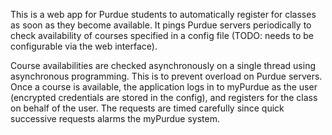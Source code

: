 This is a web app for Purdue students to automatically register for classes as soon as they become available. It pings Purdue servers periodically to check availability of courses specified in a config file (TODO: needs to be configurable via the web interface).

Course availabilities are checked asynchronously on a single thread using asynchronous programming. This is to prevent overload on Purdue servers. Once a course is available, the application logs in to myPurdue as the user (encrypted credentials are stored in the config), and registers for the class on behalf of the user. The requests are timed carefully since quick successive requests alarms the myPurdue system.
